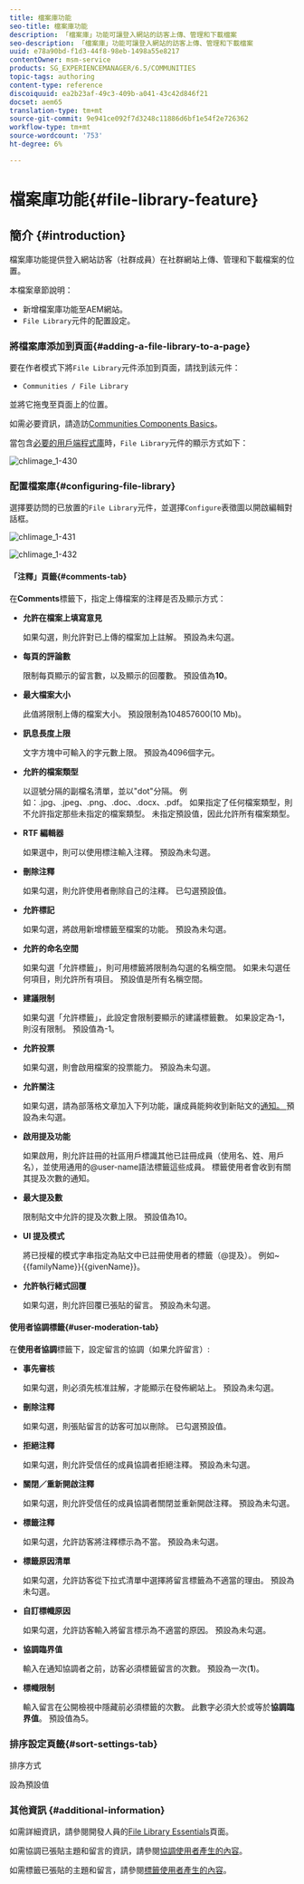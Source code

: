 ```yaml
---
title: 檔案庫功能
seo-title: 檔案庫功能
description: 「檔案庫」功能可讓登入網站的訪客上傳、管理和下載檔案
seo-description: 「檔案庫」功能可讓登入網站的訪客上傳、管理和下載檔案
uuid: e78a90bd-f1d3-44f8-98eb-1498a55e8217
contentOwner: msm-service
products: SG_EXPERIENCEMANAGER/6.5/COMMUNITIES
topic-tags: authoring
content-type: reference
discoiquuid: ea2b23af-49c3-409b-a041-43c42d846f21
docset: aem65
translation-type: tm+mt
source-git-commit: 9e941ce092f7d3248c11886d6bf1e54f2e726362
workflow-type: tm+mt
source-wordcount: '753'
ht-degree: 6%

---
```



# 檔案庫功能{#file-library-feature}

## 簡介 {#introduction}

檔案庫功能提供登入網站訪客（社群成員）在社群網站上傳、管理和下載檔案的位置。

本檔案章節說明：

* 新增檔案庫功能至AEM網站。
* `File Library`元件的配置設定。

### 將檔案庫添加到頁面{#adding-a-file-library-to-a-page}

要在作者模式下將`File Library`元件添加到頁面，請找到該元件：

* `Communities / File Library`

並將它拖曳至頁面上的位置。

如需必要資訊，請造訪[Communities Components Basics](/help/communities/basics.md)。

當包含[必要的用戶端程式庫](/help/communities/essentials-file-library.md#essentials-for-client-side)時，`File Library`元件的顯示方式如下：

![chlimage_1-430](assets/chlimage_1-430.png)

### 配置檔案庫{#configuring-file-library}

選擇要訪問的已放置的`File Library`元件，並選擇`Configure`表徵圖以開啟編輯對話框。

![chlimage_1-431](assets/chlimage_1-431.png)

![chlimage_1-432](assets/chlimage_1-432.png)

#### 「注釋」頁籤{#comments-tab}

在&#x200B;**Comments**&#x200B;標籤下，指定上傳檔案的注釋是否及顯示方式：

* **允許在檔案上填寫意見**

   如果勾選，則允許對已上傳的檔案加上註解。 預設為未勾選。

* **每頁的評論數**

   限制每頁顯示的留言數，以及顯示的回覆數。 預設值為&#x200B;**10**。

* **最大檔案大小**

   此值將限制上傳的檔案大小。 預設限制為104857600(10 Mb)。

* **訊息長度上限**

   文字方塊中可輸入的字元數上限。 預設為4096個字元。

* **允許的檔案類型**

   以逗號分隔的副檔名清單，並以&quot;dot&quot;分隔。 例如：.jpg、.jpeg、.png、.doc、.docx、.pdf。 如果指定了任何檔案類型，則不允許指定那些未指定的檔案類型。 未指定預設值，因此允許所有檔案類型。

* **RTF 編輯器**

   如果選中，則可以使用標注輸入注釋。 預設為未勾選。

* **刪除注釋**

   如果勾選，則允許使用者刪除自己的注釋。 已勾選預設值。

* **允許標記**

   如果勾選，將啟用新增標籤至檔案的功能。 預設為未勾選。

* **允許的命名空間**

   如果勾選「允許標籤」，則可用標籤將限制為勾選的名稱空間。 如果未勾選任何項目，則允許所有項目。 預設值是所有名稱空間。

* **建議限制**

   如果勾選「允許標籤」，此設定會限制要顯示的建議標籤數。 如果設定為-1，則沒有限制。 預設值為-1。

* **允許投票**

   如果勾選，則會啟用檔案的投票能力。 預設為未勾選。

* **允許關注**

   如果勾選，請為部落格文章加入下列功能，讓成員能夠收到新貼文的[通知。 ](/help/communities/notifications.md)預設為未勾選。

* **啟用提及功能**

   如果啟用，則允許註冊的社區用戶標識其他已註冊成員（使用名、姓、用戶名），並使用通用的@user-name語法標籤這些成員。 標籤使用者會收到有關其提及次數的通知。

* **最大提及數**

   限制貼文中允許的提及次數上限。 預設值為10。

* **UI 提及模式**

   將已授權的模式字串指定為貼文中已註冊使用者的標籤（@提及）。 例如~{{familyName}}{{givenName}}。

* **允許執行緒式回覆**

   如果勾選，則允許回覆已張貼的留言。 預設為未勾選。

#### 使用者協調標籤{#user-moderation-tab}

在&#x200B;**使用者協調**&#x200B;標籤下，設定留言的協調（如果允許留言）:

* **事先審核**

   如果勾選，則必須先核准註解，才能顯示在發佈網站上。 預設為未勾選。

* **刪除注釋**

   如果勾選，則張貼留言的訪客可加以刪除。 已勾選預設值。

* **拒絕注釋**

   如果勾選，則允許受信任的成員協調者拒絕注釋。 預設為未勾選。

* **關閉／重新開啟注釋**

   如果勾選，則允許受信任的成員協調者關閉並重新開啟注釋。 預設為未勾選。

* **標籤注釋**

   如果勾選，允許訪客將注釋標示為不當。 預設為未勾選。

* **標籤原因清單**

   如果勾選，允許訪客從下拉式清單中選擇將留言標籤為不適當的理由。 預設為未勾選。

* **自訂標幟原因**

   如果勾選，允許訪客輸入將留言標示為不適當的原因。 預設為未勾選。

* **協調臨界值**

   輸入在通知協調者之前，訪客必須標籤留言的次數。 預設為一次(**1**)。

* **標幟限制**

   輸入留言在公開檢視中隱藏前必須標籤的次數。 此數字必須大於或等於&#x200B;**協調臨界值**。 預設值為5。

### 排序設定頁籤{#sort-settings-tab}

排序方式

設為預設值

### 其他資訊 {#additional-information}

如需詳細資訊，請參閱開發人員的[File Library Essentials](/help/communities/essentials-file-library.md)頁面。

如需協調已張貼主題和留言的資訊，請參閱[協調使用者產生的內容](/help/communities/moderate-ugc.md)。

如需標籤已張貼的主題和留言，請參閱[標籤使用者產生的內容](/help/communities/tag-ugc.md)。
